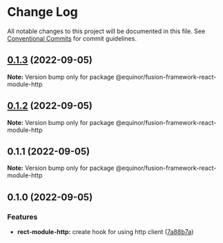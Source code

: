 # Change Log

All notable changes to this project will be documented in this file.
See [Conventional Commits](https://conventionalcommits.org) for commit guidelines.

## [0.1.3](https://github.com/equinor/fusion-framework/compare/@equinor/fusion-framework-react-module-http@0.1.2...@equinor/fusion-framework-react-module-http@0.1.3) (2022-09-05)

**Note:** Version bump only for package @equinor/fusion-framework-react-module-http





## [0.1.2](https://github.com/equinor/fusion-framework/compare/@equinor/fusion-framework-react-module-http@0.1.1...@equinor/fusion-framework-react-module-http@0.1.2) (2022-09-05)

**Note:** Version bump only for package @equinor/fusion-framework-react-module-http





## 0.1.1 (2022-09-05)

**Note:** Version bump only for package @equinor/fusion-framework-react-module-http





## 0.1.0 (2022-09-05)


### Features

* **rect-module-http:** create hook for using http client ([7a88b7a](https://github.com/equinor/fusion-framework/commit/7a88b7aeb246bc37c3a10927beaa2ec48f8515fc))
